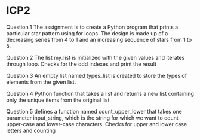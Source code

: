 # ICP2
Question 1
The assignment is to create a Python program that prints a particular star pattern using for loops. The design is made up of a decreasing series from 4 to 1 and an increasing sequence of stars from 1 to 5.

Question 2
The list my_list is initialized with the given values  and iterates through loop.
Checks for the odd indexes and print the result

Question 3
An empty list named types_list is created to store the types of elements from the given list.

Question 4
 Python function that takes a list and returns a new list containing only the unique items from the original list
 
 Question 5
 defines a function named count_upper_lower that takes one parameter input_string, which is the string for which we want to count upper-case and lower-case characters.
 Checks for upper and lower case letters and counting
